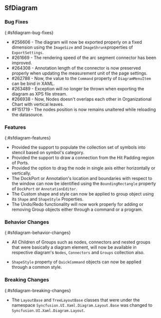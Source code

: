 ## SfDiagram

### Bug Fixes
{:#sfdiagram-bug-fixes}

* \#256606 - The diagram will now be exported properly on a fixed dimension using the `ImageSize` and `ImageShrunk`properties of `ExportSettings`.
* \#261669 - The rendering speed of the arc segment connector has been improved.
* \#264308 - Annotation length of the connector is now preserved properly when updating the measurement unit of the page settings.
* \#262788 - Now, the value to the `Command` property of `DiagramMenuItem` can be bind in XAML.
* \#263489 - Exception will no longer be thrown when exporting the diagram as XPS file stream.
* \#266938 - Now, Nodes doesn't overlaps each other in Organizational Chart with vertical leaves.
* \#F151719 - The nodes position is now remains unaltered while reloading the datasource.

### Features
{:#sfdiagram-features}

* Provided the support to populate the collection set of symbols into stencil based on symbol's category.
* Provided the support to draw a connection from the Hit Padding region of Ports.
* Provided the option to drag the node in single axis either horizontally or vertically.
* The DockPort or Annotation's location and boundaries with respect to the window can now be identified using the `BoundingRectangle` property of `DockPort` or `AnnotationEditor`.
* The Custom shape and style can now be applied to group object using its `Shape` and `ShapeStyle` Properties.
* The Undo/Redo functionality will now work properly for adding or removing Group objects either through a command or a program.

### Behavior Changes
{:#sfdiagram-behavior-changes}

* All Children of Groups such as nodes, connectors and nested groups that were basically a diagram element, will now be available in respective diagram's `Nodes`, `Connectors` and  `Groups` collection also.

* `ShapeStyle` property of `QuickCommand` objects can now be applied through a common style.

### Breaking Changes
{:#sfdiagram-breaking-changes}

* The `LayoutBase` and `TreeLayoutBase` classes that were under the namespace `Syncfusion.UI.Xaml.Diagram.Layout.Base` was changed to `Syncfusion.UI.Xaml.Diagram.Layout`.